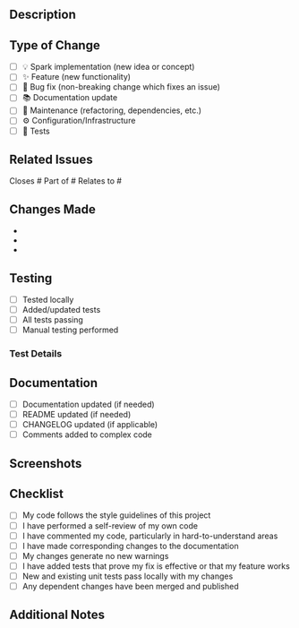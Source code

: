 ## Description

<!-- Provide a clear and concise description of the changes in this PR -->

## Type of Change

<!-- Mark the relevant option(s) with an 'x' -->

- [ ] 💡 Spark implementation (new idea or concept)
- [ ] ✨ Feature (new functionality)
- [ ] 🐛 Bug fix (non-breaking change which fixes an issue)
- [ ] 📚 Documentation update
- [ ] 🔧 Maintenance (refactoring, dependencies, etc.)
- [ ] ⚙️ Configuration/Infrastructure
- [ ] 🧪 Tests

## Related Issues

<!-- 
Link to related issues using appropriate keywords:
- "Closes #123" - Use when your PR FULLY COMPLETES the issue
- "Part of #123" - Use when your PR is PART OF a larger issue
- "Relates to #123" - Use for related work that doesn't complete the issue

IMPORTANT: Never use "Closes" for parent issues with sub-tasks!
See: .github/SUB_ISSUE_MANAGEMENT.md for full guidance
-->

Closes #
Part of #
Relates to #

## Changes Made

<!-- List the specific changes made in this PR -->

- 
- 
- 

## Testing

<!-- Describe the testing performed -->

- [ ] Tested locally
- [ ] Added/updated tests
- [ ] All tests passing
- [ ] Manual testing performed

### Test Details

<!-- Describe how you tested these changes -->

## Documentation

<!-- Check all that apply -->

- [ ] Documentation updated (if needed)
- [ ] README updated (if needed)
- [ ] CHANGELOG updated (if applicable)
- [ ] Comments added to complex code

## Screenshots

<!-- If applicable, add screenshots to help explain your changes -->

## Checklist

<!-- Mark completed items with an 'x' -->

- [ ] My code follows the style guidelines of this project
- [ ] I have performed a self-review of my own code
- [ ] I have commented my code, particularly in hard-to-understand areas
- [ ] I have made corresponding changes to the documentation
- [ ] My changes generate no new warnings
- [ ] I have added tests that prove my fix is effective or that my feature works
- [ ] New and existing unit tests pass locally with my changes
- [ ] Any dependent changes have been merged and published

## Additional Notes

<!-- Add any additional notes, context, or information for reviewers -->
